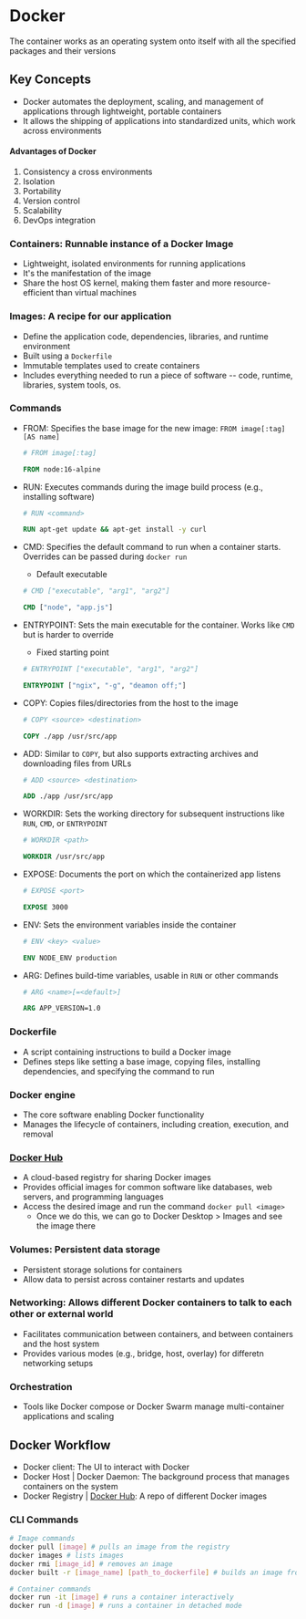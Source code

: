 # Docker

The container works as an operating system onto itself with all the specified packages and their versions

## Key Concepts

- Docker automates the deployment, scaling, and management of applications through lightweight, portable containers
- It allows the shipping of applications into standardized units, which work across environments

#### Advantages of Docker

1. Consistency a cross environments
2. Isolation
3. Portability
4. Version control
5. Scalability
6. DevOps integration

### Containers: Runnable instance of a Docker Image

- Lightweight, isolated environments for running applications
- It's the manifestation of the image
- Share the host OS kernel, making them faster and more resource-efficient than virtual machines

### Images: A recipe for our application

- Define the application code, dependencies, libraries, and runtime environment
- Built using a `Dockerfile`
- Immutable templates used to create containers
- Includes everything needed to run a piece of software -- code, runtime, libraries, system tools, os.

### Commands

- FROM: Specifies the base image for the new image: `FROM image[:tag] [AS name]`

  ```dockerfile
  # FROM image[:tag]

  FROM node:16-alpine
  ```

- RUN: Executes commands during the image build process (e.g., installing software)

  ```dockerfile
  # RUN <command>

  RUN apt-get update && apt-get install -y curl
  ```

- CMD: Specifies the default command to run when a container starts. Overrides can be passed during `docker run`

  - Default executable

  ```dockerfile
  # CMD ["executable", "arg1", "arg2"]

  CMD ["node", "app.js"]
  ```

- ENTRYPOINT: Sets the main executable for the container. Works like `CMD` but is harder to override

  - Fixed starting point

  ```dockerfile
  # ENTRYPOINT ["executable", "arg1", "arg2"]

  ENTRYPOINT ["ngix", "-g", "deamon off;"]
  ```

- COPY: Copies files/directories from the host to the image

  ```dockerfile
  # COPY <source> <destination>

  COPY ./app /usr/src/app
  ```

- ADD: Similar to `COPY`, but also supports extracting archives and downloading files from URLs

  ```dockerfile
  # ADD <source> <destination>

  ADD ./app /usr/src/app
  ```

- WORKDIR: Sets the working directory for subsequent instructions like `RUN`, `CMD`, or `ENTRYPOINT`

  ```dockerfile
  # WORKDIR <path>

  WORKDIR /usr/src/app
  ```

- EXPOSE: Documents the port on which the containerized app listens

  ```dockerfile
  # EXPOSE <port>

  EXPOSE 3000
  ```

- ENV: Sets the environment variables inside the container

  ```dockerfile
  # ENV <key> <value>

  ENV NODE_ENV production
  ```

- ARG: Defines build-time variables, usable in `RUN` or other commands

  ```dockerfile
  # ARG <name>[=<default>]

  ARG APP_VERSION=1.0
  ```

### Dockerfile

- A script containing instructions to build a Docker image
- Defines steps like setting a base image, copying files, installing dependencies, and specifying the command to run

### Docker engine

- The core software enabling Docker functionality
- Manages the lifecycle of containers, including creation, execution, and removal

### [Docker Hub](https://hub.docker.com/)

- A cloud-based registry for sharing Docker images
- Provides official images for common software like databases, web servers, and programming languages
- Access the desired image and run the command `docker pull <image>`
  - Once we do this, we can go to Docker Desktop > Images and see the image there

### Volumes: Persistent data storage

- Persistent storage solutions for containers
- Allow data to persist across container restarts and updates

### Networking: Allows different Docker containers to talk to each other or external world

- Facilitates communication between containers, and between containers and the host system
- Provides various modes (e.g., bridge, host, overlay) for differetn networking setups

### Orchestration

- Tools like Docker compose or Docker Swarm manage multi-container applications and scaling

## Docker Workflow

- Docker client: The UI to interact with Docker
- Docker Host | Docker Daemon: The background process that manages containers on the system
- Docker Registry | [Docker Hub](https://hub.docker.com/): A repo of different Docker images

### CLI Commands

```bash
# Image commands
docker pull [image] # pulls an image from the registry
docker images # lists images
docker rmi [image_id] # removes an image
docker built -r [image_name] [path_to_dockerfile] # builds an image from a Dockerfile

# Container commands
docker run -it [image] # runs a container interactively
docker run -d [image] # runs a container in detached mode
```
